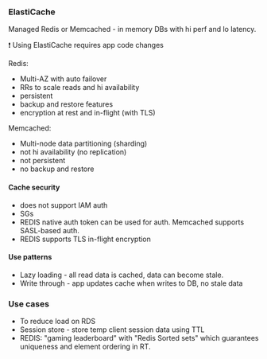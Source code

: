 ### ElastiCache

Managed Redis or Memcached - in memory DBs with hi perf and lo latency.

:exclamation: Using ElastiCache requires app code changes

Redis:
* Multi-AZ with auto failover
* RRs to scale reads and hi availability
* persistent
* backup and restore features
* encryption at rest and in-flight (with TLS)

Memcached:
* Multi-node data partitioning (sharding)
* not hi availability (no replication)
* not persistent
* no backup and restore

#### Cache security
* does not support IAM auth
* SGs
* REDIS native auth token can be used for auth. Memcached supports SASL-based auth.
* REDIS supports TLS in-flight encryption

#### Use patterns
* Lazy loading - all read data is cached, data can become stale.
* Write through - app updates cache when writes to DB, no stale data

### Use cases
* To reduce load on RDS
* Session store - store temp client session data using TTL  
* REDIS: "gaming leaderboard" with "Redis Sorted sets" which guarantees uniqueness and element ordering in RT.
